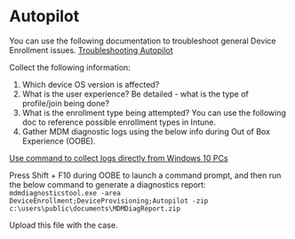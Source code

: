 # Autopilot 

You can use the following documentation to troubleshoot general Device Enrollment issues. 
[Troubleshooting Autopilot](https://docs.microsoft.com/en-us/mem/autopilot/troubleshooting)

Collect the following information: 
1. Which device OS version is affected?  
2. What is the user experience? Be detailed - what is the type of profile/join being done?
3. What is the enrollment type being attempted? You can use the following doc to reference possible enrollment types in Intune.  
4. Gather MDM diagnostic logs using the below info during Out of Box Experience (OOBE).

[Use command to collect logs directly from Windows 10 PCs](https://docs.microsoft.com/en-us/windows/client-management/mdm/diagnose-mdm-failures-in-windows-10#use-command-to-collect-logs-directly-from-windows10-pcs)

Press Shift + F10 during OOBE to launch a command prompt, and then run the below command to generate a diagnostics report:
`mdmdiagnosticstool.exe -area DeviceEnrollment;DeviceProvisioning;Autopilot -zip c:\users\public\documents\MDMDiagReport.zip`

Upload this file with the case.